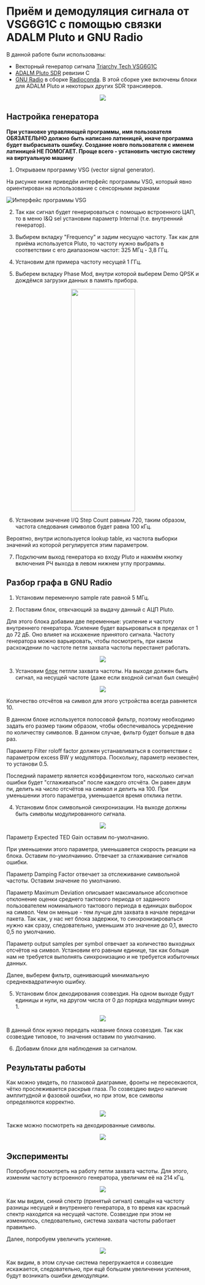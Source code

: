 # Приём и демодуляция сигнала от VSG6G1C с помощью связки ADALM Pluto и GNU Radio
В данной работе были использованы:
- Векторный генератор сигнала [Triarchy Tech VSG6G1C](https://www.triarchytech.com/Downloads/VSG2G5C/VSG6G1C%20VSG2G5C%20Operating_manual.pdf) 
- [ADALM Pluto SDR](https://wiki.analog.com/university/tools/pluto) ревизии C
- [GNU Radio](https://www.gnuradio.org/) в сборке [Radioconda](https://github.com/ryanvolz/radioconda). В этой сборке уже включены блоки для ADALM Pluto и некоторых других SDR трансиверов. 

<p align="center">
  <img width="" height="" src="pics/HW.jpg">
</p>


## Настройка генератора
**При установке управляющей программы, имя пользователя ОБЯЗАТЕЛЬНО должно быть написано латиницей, иначе программа будет выбрасывать ошибку. Создание новго пользователя с именем латиницей НЕ ПОМОГАЕТ. Проще всего - установить чистую систему на виртуальную машину**

1. Открываем программу VSG (vector signal generator). 

На рисунке ниже приведёи интерфейс программы VSG, который явно ориентирован на использование с сенсорными экранами

![Интерфейс программы VSG](pics/Главное_окно.png "")

2. Так как сигнал будет генерироваться с помощью встроенного ЦАП, то в меню I&Q sel установим параметр Internal (т.е. внутренний генератор).

3. Выбирем вкладку "Frequency" и задим несущую частоту. Так как для приёма используется Pluto, то частоту нужно выбрать в соответствии с его диапазоном частот: 325 МГц - 3,8 ГГц.

4. Установим для примера частоту несущей 1 ГГц. 

5. Выберем вкладку Phase Mod, внутри которой выберем Demo QPSK и дождёмся загрузки данных в память прибора. 

<p align="center">
  <img width="167" height="579" src="pics/phase_mod.png">
</p>

6. Установим значение I/Q Step Count равным 720, таким образом, частота следования символов будет равна 100 кГц.

Вероятно, внутри используется lookup table, из частота выборки значений из которой регулируется этим параметром.

7. Подключим выход генератора ко входу  Pluto и нажмём кнопку включения РЧ выхода в левом нижнем углу программы.

##  Разбор графа в GNU Radio
1. Установим переменную sample rate равной 5 МГц.

2. Поставим блок, отвкчающий за выдачу данный с АЦП Pluto. 

Для этого блока добавим две переменные: усиление и частоту внутреннего генератора. Усиление будет варьироваться в пределах от 1 до 72 дБ. Оно влияет на искажение принятого сигнала. Частоту генератора можно варьировать, чтобы посмотреть, при каком расхождении по частоте петля захвата частоты перестанет работать. 

<p align="center">
  <img width="" height="" src="pics/pluto_src.png">
</p>

3. Установим [блок](https://wiki.gnuradio.org/index.php/FLL_Band-Edge) петлли захвата частоты. На выходе должен быть сигнал, на несущей частоте (даже если входной сигнал был смещён)

<p align="center">
  <img width="" height="" src="pics/fll.png">
</p>

Количество отсчётов на символ для этого устройства всегда равняется 10. 

В данном блоке используется полосовой фильтр, поэтому необходимо задать его размер таким образом, чтобы обеспечивалось усреднение по количеству символов. В данном случае, фильтр будет больше в два раз. 

Параметр Filter roloff factor должен устанавливаться в соответствии с параметром excess BW у модулятора. Поскольку, параметр неизвестен, то установи 0.5. 

Последний параметр является коэффициентом того, насколько сигнал ошибки будет "сглаживаться" после каждого отсчёта. Он равен двум пи, делить на число отсчётов на символ и делить на 100. При уменьшении этого параметра, уменьшается время отклика петли.

4. Установим блок символьной синхронизации. На выходе должны быть символы модулированного сигнала.

<p align="center">
  <img width="" height="" src="pics/symbol_sync.png">
</p>

Параметр Expected TED Gain оставим по-умолчанию.

При уменьшении этого параметра, уменьшаяется скорость реакции на блока. Оставим по-умолчаинию. Отвечает за сглаживание сигналов ошибки.

Параметр Damping Factor отвечает за отслеживание символьной частоты. Оставим значение по умолчанию. 

Параметр Maximum Deviation описывает максимальное абсолютное отклонение оценки среднего тактового периода от заданного пользователем номинального тактового периода в единицах выборок на символ. Чем он меньше - тем лучше для захвата в начале передачи пакета. Так как, у нас нет блока задержки, то синхронизироваться нужно как сразу, следовательно, уменьшим это значение до 0,1, вместо 0,5 по умолчанию. 

Параметр output samples per symbol отвечает за количество выходных отсчётов на символ. Установим его равным единице, так как больше нам не требуется выполнять синхронизацию и не требуется избыточных данных. 

Далее, выберем фильтр, оценивающий минимальную среднеквадратичную ошибку.

5. Установим блок декодирования созвездия. На одном выходе будут единицы и нули, на другом числа от 0 до порядка модуляции минус 1.

<p align="center">
  <img width="" height="" src="pics/constell_receiver.png">
</p>

В данный блок нужно передать название блока созвездия. Так как созвездие типовое, то значения оставим по умолчанию.

6. Добавим блоки для наблюдения за сигналом.

## Результаты работы

Как можно увидеть, по глазковой диаграмме, фронты не пересекаются, чётко прослеживается раскрыв глаза. По созвездию видно наличие амплитудной и фазовой ошибки, но при этом, все символы определяются корректно. 

<p align="center">
  <img width="" height="" src="pics/iqAndConst.png">
</p>

Также можно посмотреть на декодированные символы.

<p align="center">
  <img width="" height="" src="pics/bitsAndSymbols.png">
</p>

## Эксперименты

Попробуем посмотреть на работу петли захвата частоты. Для этого, изменим частоту встроенного генератора, увеличим её на 214 кГц.

<p align="center">
  <img width="" height="" src="pics/freqErr.png">
</p>

Как мы видим, синий спектр (принятый сигнал) смещён на частоту разницы несущей и внутреннего генератора, в то время как красный спектр находится на несущей частоте. Созвездие при этом не изменилось, следовательно, система захвата частоты работает правильно. 

Далее, попробуем увеличить усиление.

<p align="center">
  <img width="" height="" src="pics/plusGain.png">
</p>

Как видим, в этом случае система перегружается и созвездие искажается, следовательно, при ещё большем увеличении усиления, будут возникать ошибки демодуляции.